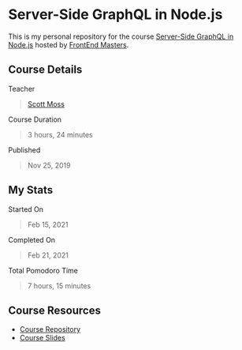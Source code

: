 # Server-Side GraphQL in Node.js

This is my personal repository for the course [Server-Side GraphQL in Node.js](https://frontendmasters.com/courses/server-graphql-nodejs/) hosted by [FrontEnd Masters](https://frontendmasters.com/).

## Course Details

Teacher

> [Scott Moss](https://twitter.com/scotups)

Course Duration

> 3 hours, 24 minutes

Published

> Nov 25, 2019

## My Stats

Started On

> Feb 15, 2021

Completed On

> Feb 21, 2021

Total Pomodoro Time

> 7 hours, 15 minutes

## Course Resources

- [Course Repository](https://github.com/FrontendMasters/fullstack-graphql)
- [Course Slides](https://static.frontendmasters.com/resources/2019-10-14-full-stack-graphql/server-graphql-nodejs.pdf)
